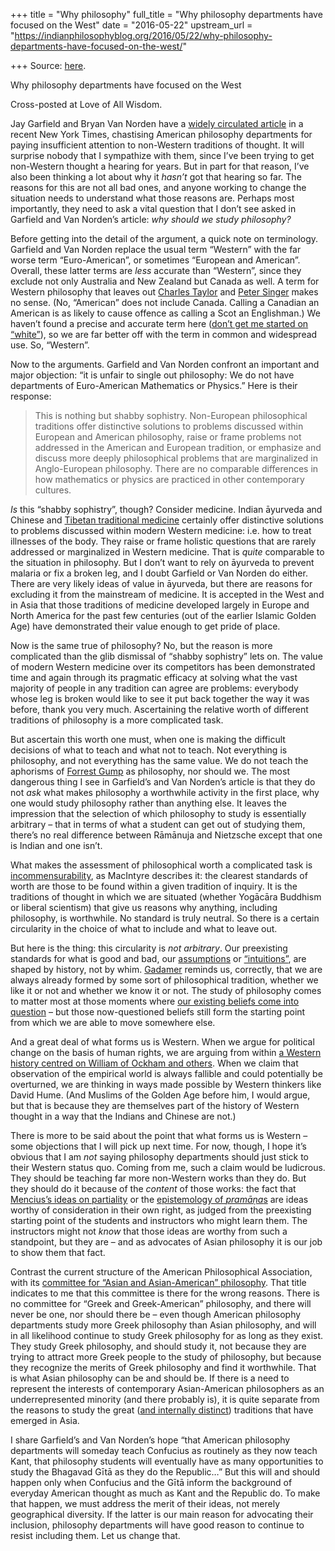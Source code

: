 +++
title = "Why philosophy"
full_title = "Why philosophy departments have focused on the West"
date = "2016-05-22"
upstream_url = "https://indianphilosophyblog.org/2016/05/22/why-philosophy-departments-have-focused-on-the-west/"

+++
Source: [here](https://indianphilosophyblog.org/2016/05/22/why-philosophy-departments-have-focused-on-the-west/).

Why philosophy departments have focused on the West

Cross-posted at Love of All Wisdom.

Jay Garfield and Bryan Van Norden have a [widely circulated
article](http://www.nytimes.com/2016/05/11/opinion/if-philosophy-wont-diversify-lets-call-it-what-it-really-is.html?_r=0)
in a recent New York Times, chastising American philosophy departments
for paying insufficient attention to non-Western traditions of thought.
It will surprise nobody that I sympathize with them, since I’ve been
trying to get non-Western thought a hearing for years. But in part for
that reason, I’ve also been thinking a lot about why it *hasn’t* got
that hearing so far. The reasons for this are not all bad ones, and
anyone working to change the situation needs to understand what those
reasons are. Perhaps most importantly, they need to ask a vital question
that I don’t see asked in Garfield and Van Norden’s article: *why should
we study philosophy?*

Before getting into the detail of the argument, a quick note on
terminology. Garfield and Van Norden replace the usual term “Western”
with the far worse term “Euro-American”, or sometimes “European and
American”. Overall, these latter terms are *less* accurate than
“Western”, since they exclude not only Australia and New Zealand but
Canada as well. A term for Western philosophy that leaves out [Charles
Taylor](https://en.wikipedia.org/wiki/Charles_Taylor_(philosopher)) and
[Peter Singer](https://en.wikipedia.org/wiki/Peter_Singer) makes no
sense. (No, “American” does not include Canada. Calling a Canadian an
American is as likely to cause offence as calling a Scot an Englishman.)
We haven’t found a precise and accurate term here ([don’t get me started
on
“white”](http://loveofallwisdom.com/blog/2016/05/of-white-buddhism/)),
so we are far better off with the term in common and widespread use. So,
“Western”.

Now to the arguments. Garfield and Van Norden confront an important and
major objection: “it is unfair to single out philosophy: We do not have
departments of Euro-American Mathematics or Physics.” Here is their
response:

> This is nothing but shabby sophistry. Non-European philosophical
> traditions offer distinctive solutions to problems discussed within
> European and American philosophy, raise or frame problems not
> addressed in the American and European tradition, or emphasize and
> discuss more deeply philosophical problems that are marginalized in
> Anglo-European philosophy. There are no comparable differences in how
> mathematics or physics are practiced in other contemporary cultures.

*Is* this “shabby sophistry”, though? Consider medicine. Indian āyurveda
and Chinese and [Tibetan traditional
medicine](http://loveofallwisdom.com/blog/2015/08/on-tradition-and-observation-in-tibetan-medicine/)
certainly offer distinctive solutions to problems discussed within
modern Western medicine: i.e. how to treat illnesses of the body. They
raise or frame holistic questions that are rarely addressed or
marginalized in Western medicine. That is *quite* comparable to the
situation in philosophy. But I don’t want to rely on āyurveda to prevent
malaria or fix a broken leg, and I doubt Garfield or Van Norden do
either. There are very likely ideas of value in āyurveda, but there are
reasons for excluding it from the mainstream of medicine. It is accepted
in the West and in Asia that those traditions of medicine developed
largely in Europe and North America for the past few centuries (out of
the earlier Islamic Golden Age) have demonstrated their value enough to
get pride of place.

Now is the same true of philosophy? No, but the reason is more
complicated than the glib dismissal of “shabby sophistry” lets on. The
value of modern Western medicine over its competitors has been
demonstrated time and again through its pragmatic efficacy at solving
what the vast majority of people in any tradition can agree are
problems: everybody whose leg is broken would like to see it put back
together the way it was before, thank you very much. Ascertaining the
relative worth of different traditions of philosophy is a more
complicated task.

But ascertain this worth one must, when one is making the difficult
decisions of what to teach and what not to teach. Not everything is
philosophy, and not everything has the same value. We do not teach the
aphorisms of [Forrest Gump](https://en.wikipedia.org/wiki/Forrest_Gump)
as philosophy, nor should we. The most dangerous thing I see in
Garfield’s and Van Norden’s article is that they do not *ask* what makes
philosophy a worthwhile activity in the first place, why one would study
philosophy rather than anything else. It leaves the impression that the
selection of which philosophy to study is essentially arbitrary – that
in terms of what a student can get out of studying them, there’s no real
difference between Rāmānuja and Nietzsche except that one is Indian and
one isn’t.

What makes the assessment of philosophical worth a complicated task is
[incommensurability](http://loveofallwisdom.com/blog/2015/12/choosing-a-few-traditions/),
as MacIntyre describes it: the clearest standards of worth are those to
be found within a given tradition of inquiry. It is the traditions of
thought in which we are situated (whether Yogācāra Buddhism or liberal
scientism) that give us reasons why anything, including philosophy, is
worthwhile. No standard is truly neutral. So there is a certain
circularity in the choice of what to include and what to leave out.

But here is the thing: this circularity is *not arbitrary*. Our
preexisting standards for what is good and bad, our
[assumptions](http://loveofallwisdom.com/blog/2012/01/the-importance-of-assumptions/)
or
[“intuitions”](http://loveofallwisdom.com/blog/2009/08/against-moral-intuitions/),
are shaped by history, not by whim.
[Gadamer](http://plato.stanford.edu/entries/gadamer/) reminds us,
correctly, that we are always already formed by some sort of
philosophical tradition, whether we like it or not and whether we know
it or not. The study of philosophy comes to matter most at those moments
where [our existing beliefs come into
question](http://loveofallwisdom.com/blog/2013/09/why-care-about-philosophy/)
– but those now-questioned beliefs still form the starting point from
which we are able to move somewhere else.

And a great deal of what forms us is Western. When we argue for
political change on the basis of human rights, we are arguing from
within [a Western history centred on William of Ockham and
others](http://loveofallwisdom.com/blog/2015/03/the-history-of-rights-ii/).
When we claim that observation of the empirical world is always fallible
and could potentially be overturned, we are thinking in ways made
possible by Western thinkers like David Hume. (And Muslims of the Golden
Age before him, I would argue, but that is because they are themselves
part of the history of Western thought in a way that the Indians and
Chinese are not.)

There is more to be said about the point that what forms us is Western –
some objections that I will pick up next time. For now, though, I hope
it’s obvious that I am *not* saying philosophy departments should just
stick to their Western status quo. Coming from me, such a claim would be
ludicrous. They should be teaching far more non-Western works than they
do. But they should do it because of the *content* of those works: the
fact that [Mencius’s ideas on
partiality](http://loveofallwisdom.com/blog/2015/01/of-drowning-children-near-and-far-i/)
or the [epistemology of
*pramāṇa*s](http://loveofallwisdom.com/blog/2014/10/sabda-and-the-sciences/)
are ideas worthy of consideration in their own right, as judged from the
preexisting starting point of the students and instructors who might
learn them. The instructors might not *know* that those ideas are worthy
from such a standpoint, but they are – and as advocates of Asian
philosophy it is our job to show them that fact.

Contrast the current structure of the American Philosophical
Association, with its [committee for “Asian and Asian-American”
philosophy](http://www.apaonline.org/group/asian). That title indicates
to me that this committee is there for the wrong reasons. There is no
committee for “Greek and Greek-American” philosophy, and there will
never be one, nor should there be – even though American philosophy
departments study more Greek philosophy than Asian philosophy, and will
in all likelihood continue to study Greek philosophy for as long as they
exist. They study Greek philosophy, and should study it, not because
they are trying to attract more Greek people to the study of philosophy,
but because they recognize the merits of Greek philosophy and find it
worthwhile. That is what Asian philosophy can be and should be. If there
is a need to represent the interests of contemporary Asian-American
philosophers as an underrepresented minority (and there probably is), it
is quite separate from the reasons to study the great ([and internally
distinct](http://loveofallwisdom.com/blog/2009/06/does-asian-philosophy-exist/))
traditions that have emerged in Asia.

I share Garfield’s and Van Norden’s hope “that American philosophy
departments will someday teach Confucius as routinely as they now teach
Kant, that philosophy students will eventually have as many
opportunities to study the Bhagavad Gītā as they do the Republic…” But
this will and should happen only when Confucius and the Gītā inform the
background of everyday American thought as much as Kant and the Republic
do. To make that happen, we must address the merit of their ideas, not
merely geographical diversity. If the latter is our main reason for
advocating their inclusion, philosophy departments will have good reason
to continue to resist including them. Let us change that.
